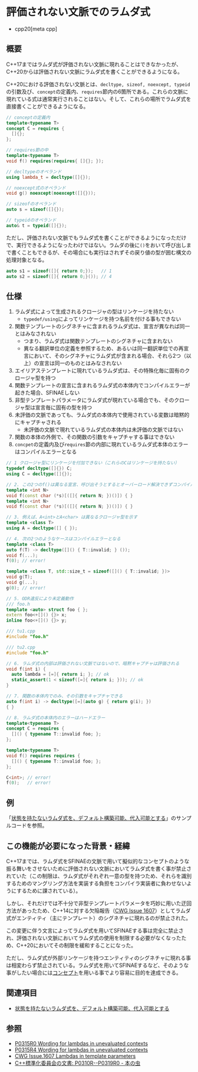 # 評価されない文脈でのラムダ式
* cpp20[meta cpp]

## 概要

C++17まではラムダ式が評価されない文脈に現れることはできなかったが、C++20からは評価されない文脈にラムダ式を書くことができるようになる。

C++20における評価されない文脈とは、`decltype, sizeof, noexcept, typeid`の引数及び、`concept`の定義内、`requires`節内の6箇所である。これらの文脈に現れている式は通常実行されることはない。そして、これらの場所でラムダ式を直接書くことができるようになる。

```cpp
// conceptの定義内
template<typename T>
concept C = requires {
  []{};
};

// requires節の中
template<typename T>
void f() requires(requires{ []{}; });

// decltypeのオペランド
using lambda_t = decltype([]{});

// noexcept式のオペランド
void g() noexcept(noexcept([]{}));

// sizeofのオペランド
auto s = sizeof([]{});

// typeidのオペランド
auto& t = typeid([]{});
```

ただし、評価されない文脈でもラムダ式を書くことができるようになっただけで、実行できるようになったわけではない。ラムダの後に`()`をおいて呼び出しまで書くこともできるが、その場合にも実行はされずその戻り値の型が囲む構文の処理対象となる。

```cpp
auto s1 = sizeof([]{ return 0;});   // 1
auto s2 = sizeof([]{ return 0;}()); // 4
```

## 仕様

1. ラムダ式によって生成されるクロージャの型はリンケージを持たない
    - `typedef/using`によってリンケージを持つ名前を付ける事もできない
2. 関数テンプレートのシグネチャに含まれるラムダ式は、宣言が異なれば同一とはみなされない
    - つまり、ラムダ式は関数テンプレートのシグネチャに含まれない
    - 異なる翻訳単位の定義を参照するため、あるいは同一翻訳単位での再宣言において、そのシグネチャにラムダ式が含まれる場合、それら2つ（以上）の宣言は同一のものとはみなされない
3. エイリアステンプレートに現れているラムダ式は、その特殊化毎に固有のクロージャ型を持つ
4. 関数テンプレートの宣言に含まれるラムダ式の本体内でコンパイルエラーが起きた場合、SFINAEしない
5. 非型テンプレートパラメータにラムダ式が現れている場合でも、そのクロージャ型は宣言毎に固有の型を持つ
6. 未評価の文脈であっても、ラムダ式の本体内で使用されている変数は暗黙的にキャプチャされる
    - 未評価の文脈で現れているラムダ式の本体内は未評価の文脈ではない
7. 関数の本体の外側で、その関数の引数をキャプチャする事はできない
8. `concpet`の定義内及び`requires`節の内部に現れているラムダ式本体のエラーはコンパイルエラーとなる

```cpp
// 1 クロージャ型にリンケージを付加できない（これらのCはリンケージを持たない）
typedef decltype([]{}) C; 
using C = decltype([]{});

// 2. この2つのf()は異なる宣言、呼び出そうとするとオーバーロード解決できずコンパイルエラー
template <int N>
void f(const char (*s)[([]{ return N; })()]) { }
template <int N>
void f(const char (*s)[([]{ return N; })()]) { }

// 3. 例えば、A<int>とA<char> は異なるクロージャ型を示す
template <class T>
using A = decltype([] { });

// 4. 次の2つのようなケースはコンパイルエラーとなる
template <class T>
auto f(T) -> decltype([]() { T::invalid; } ());
void f(...);
f(0); // error!

template <class T, std::size_t = sizeof([]() { T::invalid; })>
void g(T);
void g(...);
g(0); // error!

// 5. ODR違反により未定義動作
/// foo.h
template <auto> struct foo { };
extern foo<+[]() {}> x;
inline foo<+[]() {}> y;

/// tu1.cpp
#include "foo.h"

/// tu2.cpp
#include "foo.h"

// 6. ラムダ式の内部は評価されない文脈ではないので、暗黙キャプチャは評価される
void f(int i) {
  auto lambda = [=]{ return i; }; // ok
  static_assert(1 < sizeof([=]{ return i; })); // ok
}

// 7. 関数の本体内でのみ、その引数をキャプチャできる
auto f(int i) -> decltype([=](auto g) { return g(i); })
{ }

// 8. ラムダ式の本体内のエラーはハードエラー
template<typename T>
concept C = requires {
  []() { typename T::invalid foo; };
};

template<typename T>
void f() requires requires {
  []() { typename T::invalid foo; };
};

C<int>; // error!
f(0);   // error!
```

## 例

「[状態を持たないラムダ式を、デフォルト構築可能、代入可能とする](/lang/cpp20/default_constructible_and_assignable_stateless_lambdas.md.nolink)」のサンプルコードを参照。

## この機能が必要になった背景・経緯

C++17までは、ラムダ式をSFINAEの文脈で用いて擬似的なコンセプトのような振る舞いをさせないために評価されない文脈においてラムダ式を書く事が禁止されていた（この制限は、ラムダ式がそれぞれ一意の型を持つため、それらを識別するためのマングリング方法を実装する負担をコンパイラ実装者に負わせないようにするために課されている）。

しかし、それだけでは不十分で非型テンプレートパラメータを巧妙に用いた迂回方法があったため、C++14に対する欠陥報告（[CWG Issue 1607](https://wg21.cmeerw.net/cwg/issue1607)）としてラムダ式がエンティティ（主にテンプレート）のシグネチャに現れるのが禁止された。

この変更に伴う文言によってラムダ式を用いてSFINAEする事は完全に禁止され、評価されない文脈においてラムダ式の使用を制限する必要がなくなったため、C++20においてその制限を緩和することになった。

ただし、ラムダ式が外部リンケージを持つエンティティのシグネチャに現れる事は相変わらず禁止されている。ラムダ式を用いてSFINAEするなど、そのような事がしたい場合には[コンセプト](./concepts.md)を用いる事でより容易に目的を達成できる。

## 関連項目
- [状態を持たないラムダ式を、デフォルト構築可能、代入可能とする](/lang/cpp20/default_constructible_and_assignable_stateless_lambdas.md.nolink)

## 参照
- [P0315R0 Wording for lambdas in unevaluated contexts](http://www.open-std.org/jtc1/sc22/wg21/docs/papers/2016/p0315r0.pdf)
- [P0315R4 Wording for lambdas in unevaluated contexts](http://www.open-std.org/jtc1/sc22/wg21/docs/papers/2017/p0315r4.pdf)
- [CWG Issue.1607 Lambdas in template parameters](https://wg21.cmeerw.net/cwg/issue1607)
- [C++標準化委員会の文書: P0310R--P0319R0 - 本の虫](https://ezoeryou.github.io/blog/article/2016-07-27-cpp-P0310R0-P0319R0.html)
